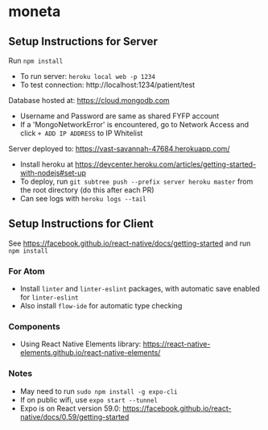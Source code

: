 # moneta

## Setup Instructions for Server
Run `npm install`

* To run server: `heroku local web -p 1234`
* To test connection: http://localhost:1234/patient/test

Database hosted at: https://cloud.mongodb.com

* Username and Password are same as shared FYFP account
* If a 'MongoNetworkError' is encountered, go to Network Access and click `+ ADD IP ADDRESS` to IP Whitelist

Server deployed to: https://vast-savannah-47684.herokuapp.com/

* Install heroku at https://devcenter.heroku.com/articles/getting-started-with-nodejs#set-up
* To deploy, run `git subtree push --prefix server heroku master` from the root directory (do this after each PR)
* Can see logs with `heroku logs --tail`


## Setup Instructions for Client
See https://facebook.github.io/react-native/docs/getting-started and run `npm install`

### For Atom
 * Install `linter` and `linter-eslint` packages, with automatic save enabled for `linter-eslint`
 * Also install `flow-ide` for automatic type checking

### Components
 * Using React Native Elements library: https://react-native-elements.github.io/react-native-elements/

### Notes
  * May need to run `sudo npm install -g expo-cli`
  * If on public wifi, use `expo start --tunnel`
  * Expo is on React version 59.0: https://facebook.github.io/react-native/docs/0.59/getting-started
